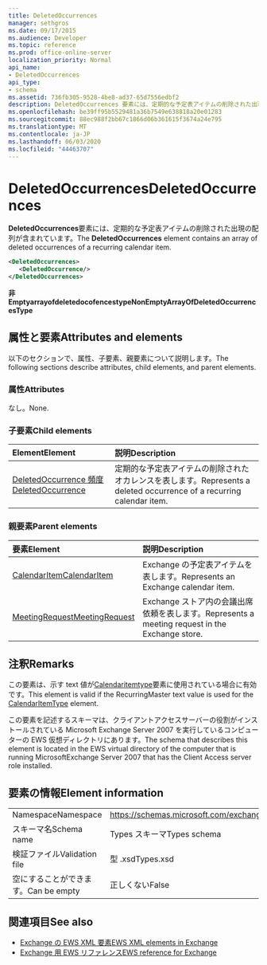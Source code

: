 ```yaml
---
title: DeletedOccurrences
manager: sethgros
ms.date: 09/17/2015
ms.audience: Developer
ms.topic: reference
ms.prod: office-online-server
localization_priority: Normal
api_name:
- DeletedOccurrences
api_type:
- schema
ms.assetid: 736fb305-9528-4be8-ad37-65d7556edbf2
description: DeletedOccurrences 要素には、定期的な予定表アイテムの削除された出現の配列が含まれています。
ms.openlocfilehash: be39ff95b5529481a36b7549e638818a20e01283
ms.sourcegitcommit: 88ec988f2bb67c1866d06b361615f3674a24e795
ms.translationtype: MT
ms.contentlocale: ja-JP
ms.lasthandoff: 06/03/2020
ms.locfileid: "44463707"
---
```

# <a name="deletedoccurrences"></a><span data-ttu-id="6eee6-103">DeletedOccurrences</span><span class="sxs-lookup"><span data-stu-id="6eee6-103">DeletedOccurrences</span></span>

<span data-ttu-id="6eee6-104">**DeletedOccurrences**要素には、定期的な予定表アイテムの削除された出現の配列が含まれています。</span><span class="sxs-lookup"><span data-stu-id="6eee6-104">The **DeletedOccurrences** element contains an array of deleted occurrences of a recurring calendar item.</span></span> 
  
```xml
<DeletedOccurrences>
   <DeletedOccurrence/>
</DeletedOccurrences>
```

 <span data-ttu-id="6eee6-105">**非 Emptyarrayofdeletedocofencestype**</span><span class="sxs-lookup"><span data-stu-id="6eee6-105">**NonEmptyArrayOfDeletedOccurrencesType**</span></span>
## <a name="attributes-and-elements"></a><span data-ttu-id="6eee6-106">属性と要素</span><span class="sxs-lookup"><span data-stu-id="6eee6-106">Attributes and elements</span></span>

<span data-ttu-id="6eee6-107">以下のセクションで、属性、子要素、親要素について説明します。</span><span class="sxs-lookup"><span data-stu-id="6eee6-107">The following sections describe attributes, child elements, and parent elements.</span></span>
  
### <a name="attributes"></a><span data-ttu-id="6eee6-108">属性</span><span class="sxs-lookup"><span data-stu-id="6eee6-108">Attributes</span></span>

<span data-ttu-id="6eee6-109">なし。</span><span class="sxs-lookup"><span data-stu-id="6eee6-109">None.</span></span>
  
### <a name="child-elements"></a><span data-ttu-id="6eee6-110">子要素</span><span class="sxs-lookup"><span data-stu-id="6eee6-110">Child elements</span></span>

|<span data-ttu-id="6eee6-111">**Element**</span><span class="sxs-lookup"><span data-stu-id="6eee6-111">**Element**</span></span>|<span data-ttu-id="6eee6-112">**説明**</span><span class="sxs-lookup"><span data-stu-id="6eee6-112">**Description**</span></span>|
|:-----|:-----|
|[<span data-ttu-id="6eee6-113">DeletedOccurrence 頻度</span><span class="sxs-lookup"><span data-stu-id="6eee6-113">DeletedOccurrence</span></span>](deletedoccurrence.md) <br/> |<span data-ttu-id="6eee6-114">定期的な予定表アイテムの削除されたオカレンスを表します。</span><span class="sxs-lookup"><span data-stu-id="6eee6-114">Represents a deleted occurrence of a recurring calendar item.</span></span>  <br/> |
   
### <a name="parent-elements"></a><span data-ttu-id="6eee6-115">親要素</span><span class="sxs-lookup"><span data-stu-id="6eee6-115">Parent elements</span></span>

|<span data-ttu-id="6eee6-116">**要素**</span><span class="sxs-lookup"><span data-stu-id="6eee6-116">**Element**</span></span>|<span data-ttu-id="6eee6-117">**説明**</span><span class="sxs-lookup"><span data-stu-id="6eee6-117">**Description**</span></span>|
|:-----|:-----|
|[<span data-ttu-id="6eee6-118">CalendarItem</span><span class="sxs-lookup"><span data-stu-id="6eee6-118">CalendarItem</span></span>](calendaritem.md) <br/> |<span data-ttu-id="6eee6-119">Exchange の予定表アイテムを表します。</span><span class="sxs-lookup"><span data-stu-id="6eee6-119">Represents an Exchange calendar item.</span></span>  <br/> |
|[<span data-ttu-id="6eee6-120">MeetingRequest</span><span class="sxs-lookup"><span data-stu-id="6eee6-120">MeetingRequest</span></span>](meetingrequest.md) <br/> |<span data-ttu-id="6eee6-121">Exchange ストア内の会議出席依頼を表します。</span><span class="sxs-lookup"><span data-stu-id="6eee6-121">Represents a meeting request in the Exchange store.</span></span>  <br/> |
   
## <a name="remarks"></a><span data-ttu-id="6eee6-122">注釈</span><span class="sxs-lookup"><span data-stu-id="6eee6-122">Remarks</span></span>

<span data-ttu-id="6eee6-123">この要素は、示す text 値が[Calendaritemtype](calendaritemtype.md)要素に使用されている場合に有効です。</span><span class="sxs-lookup"><span data-stu-id="6eee6-123">This element is valid if the RecurringMaster text value is used for the [CalendarItemType](calendaritemtype.md) element.</span></span> 
  
<span data-ttu-id="6eee6-124">この要素を記述するスキーマは、クライアントアクセスサーバーの役割がインストールされている Microsoft Exchange Server 2007 を実行しているコンピューターの EWS 仮想ディレクトリにあります。</span><span class="sxs-lookup"><span data-stu-id="6eee6-124">The schema that describes this element is located in the EWS virtual directory of the computer that is running MicrosoftExchange Server 2007 that has the Client Access server role installed.</span></span>
  
## <a name="element-information"></a><span data-ttu-id="6eee6-125">要素の情報</span><span class="sxs-lookup"><span data-stu-id="6eee6-125">Element information</span></span>

|||
|:-----|:-----|
|<span data-ttu-id="6eee6-126">Namespace</span><span class="sxs-lookup"><span data-stu-id="6eee6-126">Namespace</span></span>  <br/> |https://schemas.microsoft.com/exchange/services/2006/types  <br/> |
|<span data-ttu-id="6eee6-127">スキーマ名</span><span class="sxs-lookup"><span data-stu-id="6eee6-127">Schema name</span></span>  <br/> |<span data-ttu-id="6eee6-128">Types スキーマ</span><span class="sxs-lookup"><span data-stu-id="6eee6-128">Types schema</span></span>  <br/> |
|<span data-ttu-id="6eee6-129">検証ファイル</span><span class="sxs-lookup"><span data-stu-id="6eee6-129">Validation file</span></span>  <br/> |<span data-ttu-id="6eee6-130">型 .xsd</span><span class="sxs-lookup"><span data-stu-id="6eee6-130">Types.xsd</span></span>  <br/> |
|<span data-ttu-id="6eee6-131">空にすることができます。</span><span class="sxs-lookup"><span data-stu-id="6eee6-131">Can be empty</span></span>  <br/> |<span data-ttu-id="6eee6-132">正しくない</span><span class="sxs-lookup"><span data-stu-id="6eee6-132">False</span></span>  <br/> |
   
## <a name="see-also"></a><span data-ttu-id="6eee6-133">関連項目</span><span class="sxs-lookup"><span data-stu-id="6eee6-133">See also</span></span>

- [<span data-ttu-id="6eee6-134">Exchange の EWS XML 要素</span><span class="sxs-lookup"><span data-stu-id="6eee6-134">EWS XML elements in Exchange</span></span>](ews-xml-elements-in-exchange.md)  
- [<span data-ttu-id="6eee6-135">Exchange 用 EWS リファレンス</span><span class="sxs-lookup"><span data-stu-id="6eee6-135">EWS reference for Exchange</span></span>](ews-reference-for-exchange.md)

